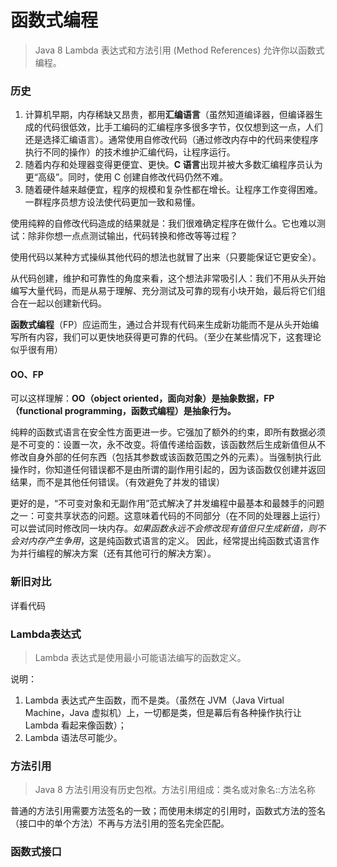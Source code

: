 # 函数式编程
> Java 8 Lambda 表达式和方法引用 (Method References) 允许你以函数式编程。

### 历史
1. 计算机早期，内存稀缺又昂贵，都用**汇编语言**（虽然知道编译器，但编译器生成的代码很低效，比手工编码的汇编程序多很多字节，仅仅想到这一点，人们还是选择汇编语言）。通常使用自修改代码（通过修改内存中的代码来使程序执行不同的操作）的技术维护汇编代码，让程序运行。
2. 随着内存和处理器变得更便宜、更快。**C 语言**出现并被大多数汇编程序员认为更“高级”。同时，使用 C 创建自修改代码仍然不难。
3. 随着硬件越来越便宜，程序的规模和复杂性都在增长。让程序工作变得困难。一群程序员想方设法使代码更加一致和易懂。

使用纯粹的自修改代码造成的结果就是：我们很难确定程序在做什么。它也难以测试：除非你想一点点测试输出，代码转换和修改等等过程？

使用代码以某种方式操纵其他代码的想法也就冒了出来（只要能保证它更安全）。

从代码创建，维护和可靠性的角度来看，这个想法非常吸引人：我们不用从头开始编写大量代码，而是从易于理解、充分测试及可靠的现有小块开始，最后将它们组合在一起以创建新代码。

**函数式编程**（FP）应运而生，通过合并现有代码来生成新功能而不是从头开始编写所有内容，我们可以更快地获得更可靠的代码。（至少在某些情况下，这套理论似乎很有用）

#### OO、FP
可以这样理解：**OO（object oriented，面向对象）是抽象数据，FP（functional programming，函数式编程）是抽象行为。**

纯粹的函数式语言在安全性方面更进一步。它强加了额外的约束，即所有数据必须是不可变的：设置一次，永不改变。将值传递给函数，该函数然后生成新值但从不修改自身外部的任何东西（包括其参数或该函数范围之外的元素）。当强制执行此操作时，你知道任何错误都不是由所谓的副作用引起的，因为该函数仅创建并返回结果，而不是其他任何错误。（有效避免了并发的错误）

更好的是，“不可变对象和无副作用”范式解决了并发编程中最基本和最棘手的问题之一：可变共享状态的问题。这意味着代码的不同部分（在不同的处理器上运行）可以尝试同时修改同一块内存。*如果函数永远不会修改现有值但只生成新值，则不会对内存产生争用*，这是纯函数式语言的定义。 因此，经常提出纯函数式语言作为并行编程的解决方案（还有其他可行的解决方案）。



### 新旧对比
详看代码



### Lambda表达式
> Lambda 表达式是使用最小可能语法编写的函数定义。

说明：
1. Lambda 表达式产生函数，而不是类。（虽然在 JVM（Java Virtual Machine，Java 虚拟机）上，一切都是类，但是幕后有各种操作执行让 Lambda 看起来像函数）；
2. Lambda 语法尽可能少。


### 方法引用
> Java 8 方法引用没有历史包袱。方法引用组成：类名或对象名::方法名称

普通的方法引用需要方法签名的一致；而使用未绑定的引用时，函数式方法的签名（接口中的单个方法）不再与方法引用的签名完全匹配。



### 函数式接口









